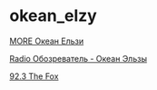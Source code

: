# okean_elzy

[MORE Океан  Ельзи](https://cast.more.fm:8444/oe)

[Radio Обозреватель - Океан Эльзы](https://radio-stream-1.obozrevatel.com/okeanelzy128.mp3)

[92.3 The Fox](https://playerservices.streamtheworld.com/api/livestream-redirect/KOFXFMAAC.aac?dist=onlineradiobox)

